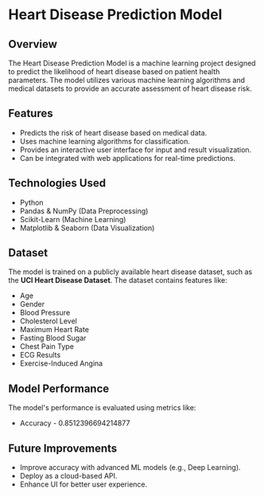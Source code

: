 # Heart Disease Prediction Model

## Overview
The Heart Disease Prediction Model is a machine learning project designed to predict the likelihood of heart disease based on patient health parameters. The model utilizes various machine learning algorithms and medical datasets to provide an accurate assessment of heart disease risk.

## Features
- Predicts the risk of heart disease based on medical data.
- Uses machine learning algorithms for classification.
- Provides an interactive user interface for input and result visualization.
- Can be integrated with web applications for real-time predictions.

## Technologies Used
- Python
- Pandas & NumPy (Data Preprocessing)
- Scikit-Learn (Machine Learning)
- Matplotlib & Seaborn (Data Visualization)

## Dataset
The model is trained on a publicly available heart disease dataset, such as the **UCI Heart Disease Dataset**. The dataset contains features like:
- Age
- Gender
- Blood Pressure
- Cholesterol Level
- Maximum Heart Rate
- Fasting Blood Sugar
- Chest Pain Type
- ECG Results
- Exercise-Induced Angina

## Model Performance
The model's performance is evaluated using metrics like:
- Accuracy -  0.8512396694214877

## Future Improvements
- Improve accuracy with advanced ML models (e.g., Deep Learning).
- Deploy as a cloud-based API.
- Enhance UI for better user experience.



